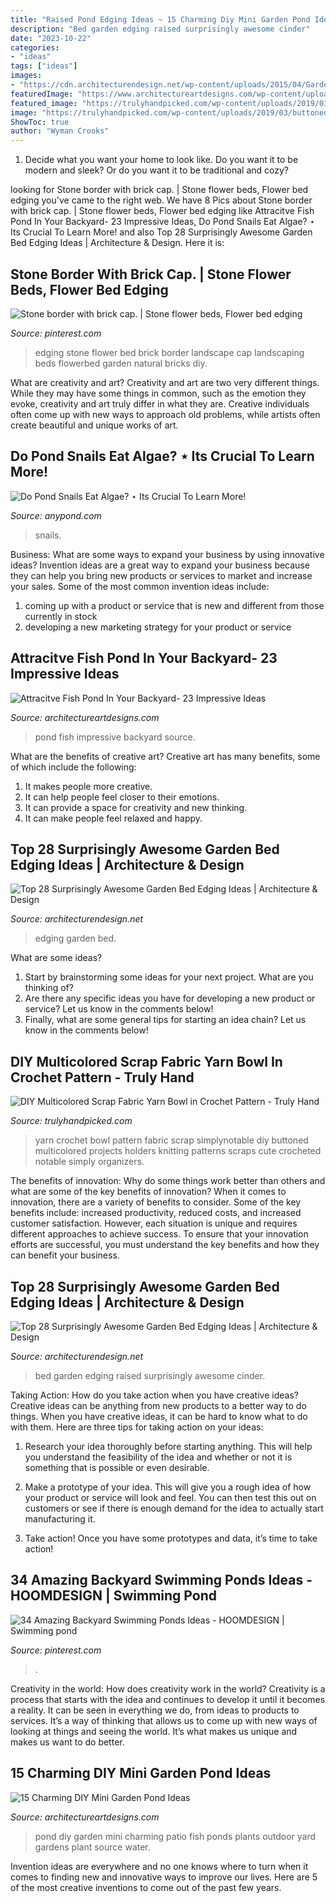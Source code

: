 ```yaml
---
title: "Raised Pond Edging Ideas ~ 15 Charming Diy Mini Garden Pond Ideas"
description: "Bed garden edging raised surprisingly awesome cinder"
date: "2023-10-22"
categories:
- "ideas"
tags: ["ideas"]
images:
- "https://cdn.architecturendesign.net/wp-content/uploads/2015/04/Garden-Bed-Edging-Ideas-AD-7.jpg"
featuredImage: "https://www.architectureartdesigns.com/wp-content/uploads/2015/05/1152-630x420.jpg"
featured_image: "https://trulyhandpicked.com/wp-content/uploads/2019/03/buttoned-up-yarn-bowl-crochet-pattern-simply-notable-15530662594g8nk.jpg"
image: "https://trulyhandpicked.com/wp-content/uploads/2019/03/buttoned-up-yarn-bowl-crochet-pattern-simply-notable-15530662594g8nk.jpg"
ShowToc: true
author: "Wyman Crooks"
---
```



1. Decide what you want your home to look like. Do you want it to be modern and sleek? Or do you want it to be traditional and cozy?

	

		
looking for Stone border with brick cap. | Stone flower beds, Flower bed edging you've came to the right web. We have 8 Pics about Stone border with brick cap. | Stone flower beds, Flower bed edging like Attracitve Fish Pond In Your Backyard- 23 Impressive Ideas, Do Pond Snails Eat Algae? ⋆ Its Crucial To Learn More! and also Top 28 Surprisingly Awesome Garden Bed Edging Ideas | Architecture &amp; Design. Here it is:
		
    
## Stone Border With Brick Cap. | Stone Flower Beds, Flower Bed Edging

<img loading=lazy src="https://i.pinimg.com/736x/46/7d/db/467ddb60a5d90645a02b98141b508975--house-landscape-landscaping-ideas.jpg" onerror="this.onerror=null;this.src='https://tse2.mm.bing.net/th?id=OIP.t8XwvMqV4SU5Nre1OGNPJwHaFj&amp;pid=15.1';" alt="Stone border with brick cap. | Stone flower beds, Flower bed edging">

_Source: pinterest.com_

>edging stone flower bed brick border landscape cap landscaping beds flowerbed garden natural bricks diy. 

	

What are creativity and art?
Creativity and art are two very different things. While they may have some things in common, such as the emotion they evoke, creativity and art truly differ in what they are. Creative individuals often come up with new ways to approach old problems, while artists often create beautiful and unique works of art.

    
## Do Pond Snails Eat Algae? ⋆ Its Crucial To Learn More!

<img loading=lazy src="https://anypond.com/wp-content/uploads/2019/01/IMG_5383-e1546457856725-1024x768.jpg" onerror="this.onerror=null;this.src='https://tse3.mm.bing.net/th?id=OIP.zKFgsQr8THQB6M4tRUcGtAHaFj&amp;pid=15.1';" alt="Do Pond Snails Eat Algae? ⋆ Its Crucial To Learn More!">

_Source: anypond.com_

>snails. 

	

Business: What are some ways to expand your business by using innovative ideas?
Invention ideas are a great way to expand your business because they can help you bring new products or services to market and increase your sales. Some of the most common invention ideas include:
1. coming up with a product or service that is new and different from those currently in stock
2. developing a new marketing strategy for your product or service

    
## Attracitve Fish Pond In Your Backyard- 23 Impressive Ideas

<img loading=lazy src="https://www.architectureartdesigns.com/wp-content/uploads/2015/05/1152-630x420.jpg" onerror="this.onerror=null;this.src='https://tse3.mm.bing.net/th?id=OIP.Wx1Ko3OyM8vS63ZAD6luiQHaE8&amp;pid=15.1';" alt="Attracitve Fish Pond In Your Backyard- 23 Impressive Ideas">

_Source: architectureartdesigns.com_

>pond fish impressive backyard source. 

	

What are the benefits of creative art?
Creative art has many benefits, some of which include the following: 
1. It makes people more creative.
2. It can help people feel closer to their emotions.
3. It can provide a space for creativity and new thinking.
4. It can make people feel relaxed and happy.

    
## Top 28 Surprisingly Awesome Garden Bed Edging Ideas | Architecture &amp; Design

<img loading=lazy src="https://cdn.architecturendesign.net/wp-content/uploads/2015/04/Garden-Bed-Edging-Ideas-AD-28.jpg" onerror="this.onerror=null;this.src='https://tse2.mm.bing.net/th?id=OIP.ORksOu14B2S1wBQYB1xgwQHaLK&amp;pid=15.1';" alt="Top 28 Surprisingly Awesome Garden Bed Edging Ideas | Architecture &amp; Design">

_Source: architecturendesign.net_

>edging garden bed. 

	

What are some ideas?
1. Start by brainstorming some ideas for your next project. What are you thinking of?
2. Are there any specific ideas you have for developing a new product or service? Let us know in the comments below!
3. Finally, what are some general tips for starting an idea chain? Let us know in the comments below!

    
## DIY Multicolored Scrap Fabric Yarn Bowl In Crochet Pattern - Truly Hand

<img loading=lazy src="https://trulyhandpicked.com/wp-content/uploads/2019/03/buttoned-up-yarn-bowl-crochet-pattern-simply-notable-15530662594g8nk.jpg" onerror="this.onerror=null;this.src='https://tse2.mm.bing.net/th?id=OIP.aOaSz1mvq5U_HTZgjEWkuAHaKY&amp;pid=15.1';" alt="DIY Multicolored Scrap Fabric Yarn Bowl in Crochet Pattern - Truly Hand">

_Source: trulyhandpicked.com_

>yarn crochet bowl pattern fabric scrap simplynotable diy buttoned multicolored projects holders knitting patterns scraps cute crocheted notable simply organizers. 

	

The benefits of innovation: Why do some things work better than others and what are some of the key benefits of innovation?
When it comes to innovation, there are a variety of benefits to consider. Some of the key benefits include: increased productivity, reduced costs, and increased customer satisfaction. However, each situation is unique and requires different approaches to achieve success. To ensure that your innovation efforts are successful, you must understand the key benefits and how they can benefit your business.

    
## Top 28 Surprisingly Awesome Garden Bed Edging Ideas | Architecture &amp; Design

<img loading=lazy src="https://cdn.architecturendesign.net/wp-content/uploads/2015/04/Garden-Bed-Edging-Ideas-AD-7.jpg" onerror="this.onerror=null;this.src='https://tse4.mm.bing.net/th?id=OIP.nt3a9IBXDuSiG9HGnGtHdQHaJ4&amp;pid=15.1';" alt="Top 28 Surprisingly Awesome Garden Bed Edging Ideas | Architecture &amp; Design">

_Source: architecturendesign.net_

>bed garden edging raised surprisingly awesome cinder. 

	

Taking Action: How do you take action when you have creative ideas?
Creative ideas can be anything from new products to a better way to do things. When you have creative ideas, it can be hard to know what to do with them. Here are three tips for taking action on your ideas:
1. Research your idea thoroughly before starting anything. This will help you understand the feasibility of the idea and whether or not it is something that is possible or even desirable.

2. Make a prototype of your idea. This will give you a rough idea of how your product or service will look and feel. You can then test this out on customers or see if there is enough demand for the idea to actually start manufacturing it.

3. Take action! Once you have some prototypes and data, it’s time to take action!

    
## 34 Amazing Backyard Swimming Ponds Ideas - HOOMDESIGN | Swimming Pond

<img loading=lazy src="https://i.pinimg.com/736x/d4/c4/39/d4c43970deb89db4df561e93a859b7e9.jpg" onerror="this.onerror=null;this.src='https://tse3.mm.bing.net/th?id=OIP.9ibMJ0auq8rgV-6lt9UYvQHaJ3&amp;pid=15.1';" alt="34 Amazing Backyard Swimming Ponds Ideas - HOOMDESIGN | Swimming pond">

_Source: pinterest.com_

>. 

	

Creativity in the world: How does creativity work in the world?
Creativity is a process that starts with the idea and continues to develop it until it becomes a reality. It can be seen in everything we do, from ideas to products to services. It’s a way of thinking that allows us to come up with new ways of looking at things and seeing the world. It’s what makes us unique and makes us want to do better.

    
## 15 Charming DIY Mini Garden Pond Ideas

<img loading=lazy src="http://www.architectureartdesigns.com/wp-content/uploads/2015/06/1345.jpg" onerror="this.onerror=null;this.src='https://tse3.mm.bing.net/th?id=OIP.6tx7jHsQA3_16fAz-isg9QHaJ4&amp;pid=15.1';" alt="15 Charming DIY Mini Garden Pond Ideas">

_Source: architectureartdesigns.com_

>pond diy garden mini charming patio fish ponds plants outdoor yard gardens plant source water. 

	

Invention ideas are everywhere and no one knows where to turn when it comes to finding new and innovative ways to improve our lives. Here are 5 of the most creative inventions to come out of the past few years.

